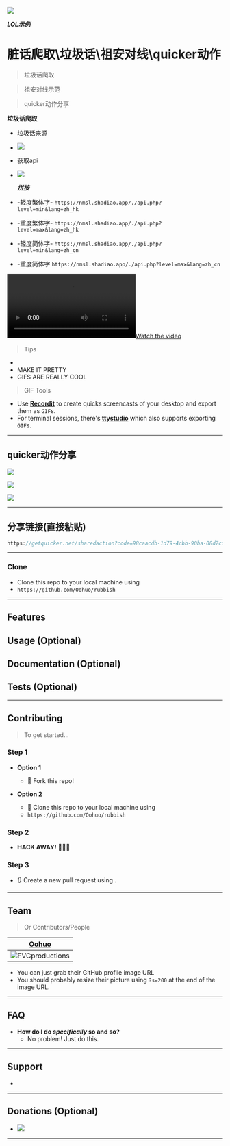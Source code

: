 <a href="https://github.com/Oohuo/rubbish"><img src="http://img.oohuo.com/Fh__mZcJ6RY_8v1Gs31jGfBR-f5Y" /></a>



***LOL示例***

# 脏话爬取\垃圾话\祖安对线\quicker动作

> 垃圾话爬取

> 祖安对线示范

> quicker动作分享

**垃圾话爬取**

- 垃圾话来源

- ![](http://img.oohuo.com/FplY_0G2sno2bdOI74_H6yziFHCC)

- 获取api

- ![](http://img.oohuo.com/FqwDDCDhrXQSoBJjjYEfhslXqJC4)

  

  ***拼接***

 - -轻度繁体字-
  `https://nmsl.shadiao.app/./api.php?level=min&lang=zh_hk`
 - -重度繁体字-
  `https://nmsl.shadiao.app/./api.php?level=max&lang=zh_hk`
 - -轻度简体字-
  `https://nmsl.shadiao.app/./api.php?level=min&lang=zh_cn`
 - -重度简体字
  `https://nmsl.shadiao.app/./api.php?level=max&lang=zh_cn`



[![Watch the video](http://img.oohuo.com/League%20of%20Legends%202020-03-25%2012-09-20.mp4)](http://img.oohuo.com/League%20of%20Legends%202020-03-25%2012-09-20.mp4)





> Tips

- 
- MAKE IT PRETTY
- GIFS ARE REALLY COOL

> GIF Tools

- Use <a href="http://recordit.co/" target="_blank">**Recordit**</a> to create quicks screencasts of your desktop and export them as `GIF`s.
- For terminal sessions, there's <a href="https://github.com/chjj/ttystudio" target="_blank">**ttystudio**</a> which also supports exporting `GIF`s.



---

## quicker动作分享

![](http://img.oohuo.com/FtDMK0cNAovaQCTEgbiwGPjxFO-E)



![](http://img.oohuo.com/FhbDKi1PNYwnBUS1YwWvZ5Zy7dw3)

![](http://img.oohuo.com/FnL9OmFLt7WpMVYU32fHAVv4OylZ)



---

## 分享链接(直接粘贴)

```javascript
https://getquicker.net/sharedaction?code=98caacdb-1d79-4cbb-90ba-08d7cf2c9c84
```

---



### Clone

- Clone this repo to your local machine using
- `https://github.com/Oohuo/rubbish`

---

## Features

## Usage (Optional)

## Documentation (Optional)

## Tests (Optional)

---

## Contributing

> To get started...

### Step 1

- **Option 1**
  - 🍴 Fork this repo!

- **Option 2**
  - 👯 Clone this repo to your local machine using
  -  `https://github.com/Oohuo/rubbish`

### Step 2

- **HACK AWAY!** 🔨🔨🔨

### Step 3

- 🔃 Create a new pull request using .

---

## Team

> Or Contributors/People

| <a href="https://github.com/Oohuo" target="_blank">**Oohuo**</a> |
| :----------------------------------------------------------: |
| ![FVCproductions](https://avatars2.githubusercontent.com/u/39831763?s=60&v=4) |

- You can just grab their GitHub profile image URL
- You should probably resize their picture using `?s=200` at the end of the image URL.

---

## FAQ

- **How do I do *specifically* so and so?**
  - No problem! Just do this.

---

## Support

- 

---

## Donations (Optional)

- ![](http://collect.oohuo.com/images/alipay_qrcode.jpg?197510b7905700e23e2fae139d0afd7c)

---

